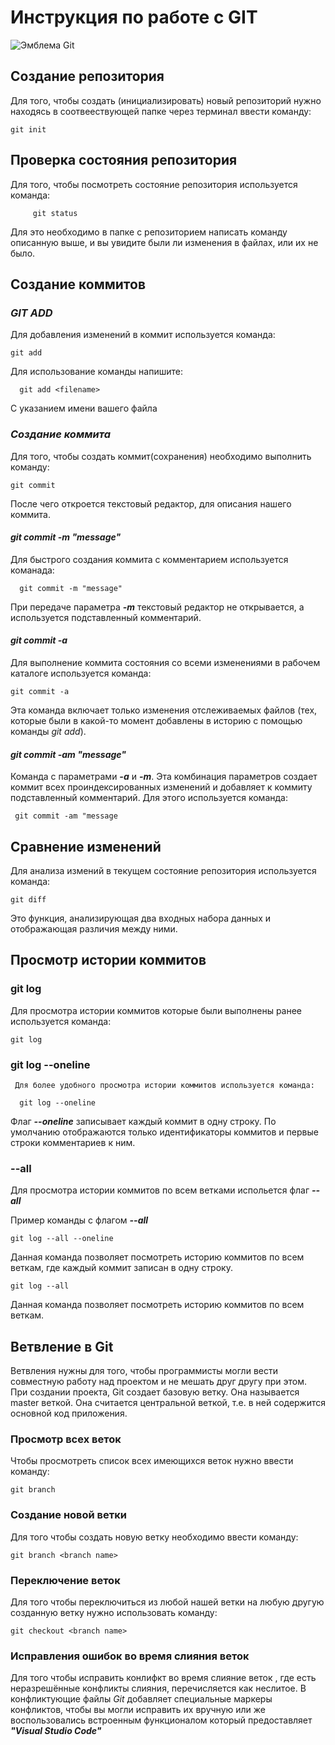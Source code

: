 # **Инструкция по работе с GIT**
![Эмблема Git](git.png)
## **Создание репозитория**

Для того, чтобы создать (инициализировать) новый репозиторий нужно находясь в соотвеествующей папке через терминал ввести команду: 
        
    git init
       
  ## **Проверка состояния репозитория** 

  Для того, чтобы посмотреть состояние репозитория используется команда: 
        
         git status
 Для это необходимо в папке с репозиторием написать команду описанную выше, и вы увидите были ли изменения в файлах, или их не было.

  ## **Создание коммитов**

  ### ***GIT ADD***
  Для добавления изменений в коммит используется команда:

    git add  
 Для использование команды напишите: 
    
      git add <filename>   
 C указанием имени вашего файла  
    
  ### ***Создание коммита*** 
  Для того, чтобы создать коммит(сохранения) необходимо выполнить команду: 
    
    git commit
После чего откроется текстовый редактор, для описания нашего коммита.
    
 #### ***git commit -m "message"*** 
   Для быстрого создания коммита с комментарием используется команада:
      
      git commit -m "message"
 При передаче параметра ***-m*** текстовый редактор не открывается, а используется подставленный комментарий.   
    
  #### ***git commit -a***
 Для выполнение коммита состояния со всеми изменениями в рабочем каталоге используется команда:  
      
    git commit -a 
Эта команда включает только изменения отслеживаемых файлов (тех, которые были в какой-то момент добавлены в историю с помощью команды *git add*).    
    
  #### ***git commit -am "message"***
  Команда с параметрами ***-a*** и ***-m***. Эта комбинация параметров создает коммит всех проиндексированных изменений и добавляет к коммиту подставленный комментарий. Для этого используется команда:
     
     git commit -am "message

  ## **Сравнение изменений**   
  Для анализа измений в текущем состояние репозитория используется команда:

    git diff
 Это функция, анализирующая два входных набора данных и отображающая различия между ними.   

  ## **Просмотр истории коммитов**

  ### **git log** 
   Для просмотра истории коммитов которые были выполнены ранее используется команда:
    
    git log
  ### **git log --oneline**  
     
     Для более удобного просмотра истории коммитов используется команда:

      git log --oneline
  Флаг ***--oneline*** записывает каждый коммит в одну строку. По умолчанию отображаются только идентификаторы коммитов и первые строки комментариев к ним.
    
  ### **--all**

  Для просмотра истории коммитов по всем ветками испольется флаг ***--all***
    
  Пример команды с флагом ***--all***
    
    git log --all --oneline
Данная команда позволяет посмотреть историю коммитов по всем веткам, где каждый коммит записан в одну строку.

    git log --all
Данная команда позволяет посмотреть историю коммитов по всем веткам. 

## **Ветвление в Git**

Ветвления нужны для того, чтобы программисты могли вести совместную работу над проектом и не мешать друг другу при этом. При создании проекта, Git создает базовую ветку. Она называется master веткой. Она считается центральной веткой, т.е. в ней содержится основной код приложения.

### **Просмотр всех веток**

Чтобы просмотреть список всех имеющихся веток нужно ввести команду: 

    git branch

### **Создание новой ветки** 

Для того чтобы создать новую ветку необходимо ввести команду:

    git branch <branch name>
### **Переключение веток** 
Для того чтобы переключиться из любой нашей ветки на любую другую созданную ветку нужно использовать команду: 

    git checkout <branch name> 

### **Исправления ошибок во время слияния веток**
 Для того чтобы исправить конлифкт во время слияние веток , где есть неразрешённые конфликты слияния, перечисляется как неслитое. В конфликтующие файлы *Git* добавляет специальные маркеры конфликтов, чтобы вы могли исправить их вручную или же воспользовались встроенным функционалом который предоставляет ***"Visual Studio Code"***
